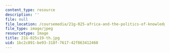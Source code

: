 ```yaml
---
content_type: resource
description: ''
file: null
file_location: /coursemedia/21g-025-africa-and-the-politics-of-knowledge-spring-2019/1bc2c891be93318f761742f863412460_21G-025s19-th.jpg
file_type: image/jpeg
resourcetype: Image
title: 21G-025s19-th.jpg
uid: 1bc2c891-be93-318f-7617-42f863412460
---
```


